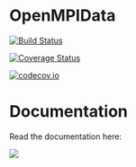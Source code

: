 # OpenMPIData

[![Build Status](https://travis-ci.org/tknopp/OpenMPIData.jl.svg?branch=master)](https://travis-ci.org/MagneticParticleImaging/OpenMPIData.jl)

[![Coverage Status](https://coveralls.io/repos/tknopp/OpenMPIData.jl/badge.svg?branch=master&service=github)](https://coveralls.io/github/tknopp/OpenMPIData.jl?branch=master)

[![codecov.io](http://codecov.io/github/tknopp/OpenMPIData.jl/coverage.svg?branch=master)](http://codecov.io/github/tknopp/OpenMPIData.jl?branch=master)

# Documentation

Read the documentation here:

[![](https://img.shields.io/badge/docs-latest-blue.svg)](https://magneticparticleimaging.github.io/OpenMPIData.jl/latest)

